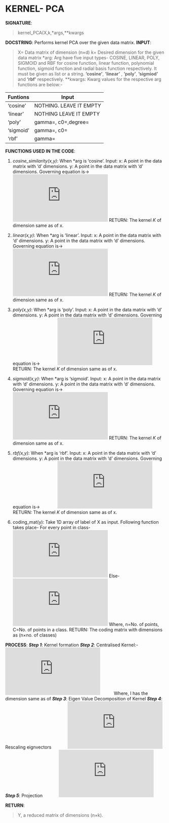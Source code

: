 # KERNEL- PCA

**SIGNATURE**: 
>kernel_PCA(X,k,*args,**kwargs

**DOCSTRING**:
Performs kernel PCA over the given data matrix.
**INPUT**:
>X= Data matrix of dimension (n×d)
k= Desired dimension for the given data matrix
*arg: Arg have five input types- COSINE, LINEAR, POLY, SIGMOID 	and RBF for cosine function, linear function, polynomial function, 	sigmoid function and radial basis function respectively. It must be given 	as list or a string. **‘cosine’**, **’linear’** , **’poly’**, **’sigmiod’** and **‘rbf’** respectively.
**kwargs: Kwarg values for the respective arg functions are below:-

Funtions | Input 
--------- | ------------
‘cosine’ | NOTHING. LEAVE IT EMPTY
‘linear’ | NOTHING LEAVE IT EMPTY
‘poly’ | gamma=<int>, c0=<int>,degree=<int>
‘sigmoid’ | gamma=<int>, c0=<int>
‘rbf’ | gamma=<int>

**FUNCTIONS USED IN THE CODE**:
1) _cosine_similarity(x,y)_: When *arg is ‘cosine’. 
Input:	x: A point in the data matrix with ‘d’ dimensions.
y: A point in the data matrix with ‘d’ dimensions.
Governing equation is->
    &nbsp;&nbsp;&nbsp;&nbsp;&nbsp;&nbsp;&nbsp;&nbsp;&nbsp;&nbsp;&nbsp;&nbsp;&nbsp;![](http://latex.codecogs.com/gif.latex?K%3D%5Cfrac%7Bx_%7B1%7D%5E%7BT%7Dx_%7B2%7D%7D%7B%28%5Csqrt%7B%5Csum_%7Bi%3D_%7B1%7D%5E%7B1%7D%5Ctextrm%7Bx%7D%7D%5E%7B_%7B1%7D%5E%7Bn%7D%5Ctextrm%7Bx%7D%7Dx_%7Bi%7D%5E%7B2%7D%7D%29%28%5Csqrt%7B%5Csum_%7Bj%3D_%7B2%7D%5E%7B1%7D%5Ctextrm%7Bx%7D%7D%5E%7B_%7B2%7D%5E%7Bn%7D%5Ctextrm%7Bx%7D%7Dx_%7Bj%7D%5E%7B2%7D%7D%29%7D)
    RETURN: The kernel _K_ of dimension same as of x.
    
2) _linear(x,y)_: When *arg is ‘linear’.
Input:	x: A point in the data matrix with ‘d’ dimensions.
y: A point in the data matrix with ‘d’ dimensions.
Governing equation is->
    &nbsp;&nbsp;&nbsp;&nbsp;&nbsp;&nbsp;&nbsp;&nbsp;&nbsp;&nbsp;&nbsp;&nbsp;&nbsp;![](http://latex.codecogs.com/gif.latex?K%3Dx_%7B1%7D%5E%7BT%7Dx_%7B2%7D)
RETURN: The kernel _K_ of dimension same as of x.
3) _poly(x,y)_:	When *arg is ‘poly’.
Input:	x: A point in the data matrix with ‘d’ dimensions.
y: A point in the data matrix with ‘d’ dimensions.
Governing equation is->
    &nbsp;&nbsp;&nbsp;&nbsp;&nbsp;&nbsp;&nbsp;&nbsp;&nbsp;&nbsp;&nbsp;&nbsp;&nbsp;![](http://latex.codecogs.com/gif.latex?K%3D%28%28x_%7B1%7D%5E%7BT%7Dx_%7B2%7D%29%5Cgamma&plus;c_%7B0%7D%29%5E%7Bdeg%7D)
RETURN: The kernel _K_ of dimension same as of x.
4) _sigmoid(x,y)_:	When *arg is ‘sigmoid’.
Input:	x: A point in the data matrix with ‘d’ dimensions.
y: A point in the data matrix with ‘d’ dimensions.
Governing equation is->
    &nbsp;&nbsp;&nbsp;&nbsp;&nbsp;&nbsp;&nbsp;&nbsp;&nbsp;&nbsp;&nbsp;&nbsp;&nbsp;![](http://latex.codecogs.com/gif.latex?K%3D%5Ctanh%20%28%28x_%7B1%7D%5E%7BT%7Dx_%7B2%7D%29%5Cgamma&plus;c_%7B0%7D%29)
RETURN: The kernel _K_ of dimension same as of x.
5) _rbf(x,y)_:	When *arg is ‘rbf’.
Input:	x: A point in the data matrix with ‘d’ dimensions.
y: A point in the data matrix with ‘d’ dimensions.
Governing equation is->
    &nbsp;&nbsp;&nbsp;&nbsp;&nbsp;&nbsp;&nbsp;&nbsp;&nbsp;&nbsp;&nbsp;&nbsp;&nbsp;![](http://latex.codecogs.com/gif.latex?K%3Dexp%28-%5Cleft%20%7C%20x_%7B1%7D%5E%7BT%7D-x_%7B2%7D%20%5Cright%20%7C%5E%7B2%7D%5Cgamma%29)
RETURN: The kernel _K_ of dimension same as of x.
6) coding_mat(y):	Take 1D array of label of X as input. Following function takes place-
For every point in class-
    &nbsp;&nbsp;&nbsp;&nbsp;&nbsp;&nbsp;&nbsp;&nbsp;&nbsp;&nbsp;&nbsp;&nbsp;&nbsp;![](http://latex.codecogs.com/gif.latex?Z%5Bi%2Cj%5D%3D%28%5Csqrt%7B%5Cfrac%7Bn%7D%7BC%7D%7D%29-%28%5Csqrt%7B%5Cfrac%7BC%7D%7Bn%7D%7D%29)
    Else-
    &nbsp;&nbsp;&nbsp;&nbsp;&nbsp;&nbsp;&nbsp;&nbsp;&nbsp;&nbsp;&nbsp;&nbsp;&nbsp;![](http://latex.codecogs.com/gif.latex?Z%5Bi%2Cj%5D%3D-%28%5Csqrt%7B%5Cfrac%7BC%7D%7Bn%7D%7D%29)
    Where, n=No. of points, C=No. of points in a class.
RETURN: The coding matrix with dimensions as (n×no. of classes)

**PROCESS**:
**_Step 1_**: 	Kernel formation
**_Step 2_**:  Centralised Kernel:-
&nbsp;&nbsp;&nbsp;&nbsp;&nbsp;&nbsp;&nbsp;&nbsp;&nbsp;&nbsp;&nbsp;&nbsp;![](http://latex.codecogs.com/gif.latex?K%3DK-%28%5Cfrac%7B1%7D%7Bn%7DI%5Cbullet%20K%29-%28k%5Cbullet%20%5Cfrac%7B1%7D%7Bn%7DI%29&plus;%28%28%5Cfrac%7B1%7D%7B2%7DI%5Cbullet%20K%29%5Cbullet%20%5Cfrac%7B1%7D%7Bn%7DI%29)
&nbsp;&nbsp;&nbsp;&nbsp;&nbsp;&nbsp;&nbsp;&nbsp;&nbsp;&nbsp;Where, I has the dimension same as of 
**_Step 3_**:  Eigen Value Decomposition of Kernel
**_Step 4_**: Rescaling eignvectors
&nbsp;&nbsp;&nbsp;&nbsp;&nbsp;&nbsp;&nbsp;&nbsp;&nbsp;&nbsp;&nbsp;&nbsp;![](http://latex.codecogs.com/gif.latex?vec%3D%5Cfrac%7B1%7D%7B%5Csqrt%7Bval%5Ctimes%20n%7D%7Dvec)
**_Step 5_**:  Projection
&nbsp;&nbsp;&nbsp;&nbsp;&nbsp;&nbsp;&nbsp;&nbsp;&nbsp;&nbsp;&nbsp;&nbsp;![](http://latex.codecogs.com/gif.latex?y%3DK%5Cbullet%20vec)

**RETURN**:
>Y, a reduced matrix of dimensions (n×k). 